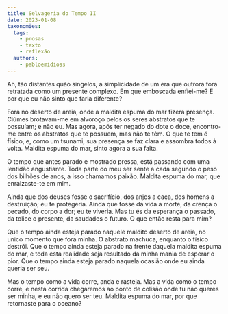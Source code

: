 ```yaml
---
title: Selvageria do Tempo II
date: 2023-01-08
taxonomies:
  tags:
    - prosas
    - texto
    - reflexão
  authors:
    - pabloemidioss
---
```


Ah, tão distantes quão singelos, a simplicidade de um era que outrora fora retratada como um presente complexo. Em que emboscada enfiei-me? E por que eu não sinto que faria diferente?


Fora no deserto de areia, onde a maldita espuma do mar fizera presença. Ciúmes brotavam-me em alvoroço pelos os seres abstratos que te possuíam; e não eu. Mas agora, após ter negado do dote o doce, encontro-me entre os abstratos que te possuem, mas não te têm. O que te tem é físico, e, como um tsunami, sua presença se faz clara e assombra todos à volta. Maldita espuma do mar, sinto agora a sua falta.

O tempo que antes parado e mostrado pressa, está passando com uma lentidão angustiante. Toda parte do meu ser sente a cada segundo o peso dos bilhões de anos, a isso chamamos paixão. Maldita espuma do mar, que enraizaste-te em mim.

Ainda que dos deuses fosse o sacrifício, dos anjos a caça, dos homens a destruição; eu te protegeria. Ainda que fosse da vida a morte, da crença o pecado, do corpo a dor; eu te viveria. Mas tu és da esperança o passado, da tolice o presente, da saudades o futuro. O que então resta para mim?


Que o tempo ainda esteja parado naquele maldito deserto de areia, no unico momento que fora minha. O abstrato machuca, enquanto o físico destrói. Que o tempo ainda esteja parado na frente daquela maldita espuma do mar, e toda esta realidade seja resultado da minha mania de esperar o pior. Que o tempo ainda esteja parado naquela ocasião onde eu ainda queria ser seu.

Mas o tempo como a vida corre, anda e rasteja. Mas a vida como o tempo corre, e nesta corrida chegaremos ao ponto de colisão onde tu não queres ser minha, e eu não quero ser teu. Maldita espuma do mar, por que retornaste para o oceano?